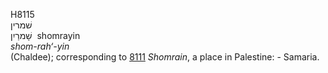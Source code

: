 <body>
  <p>H8115<br>  שׁמרין  <br> שָׁמרַיִן  ‎  shomrayin  <br><i>shom-rah‘-yin </i><br>(Chaldee); corresponding to <a href="h8111.htm">8111</a>  <i>Shomrain</i>, a place in Palestine: - Samaria.<br></p>
 </body>